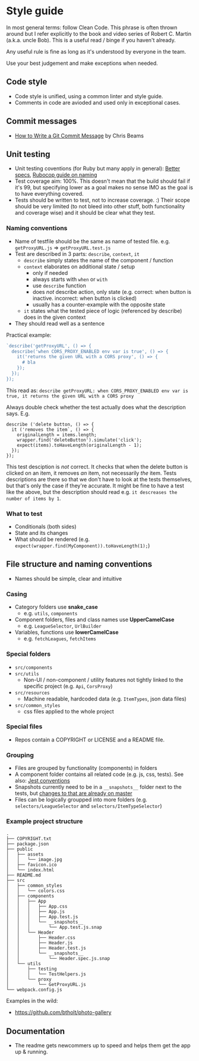 # Style guide

In most general terms: follow Clean Code. This phrase is often thrown around but I refer explicitly to the book and video series of Robert C. Martin (a.k.a. uncle Bob). This is a useful read / binge if you haven't already.

Any useful rule is fine as long as it's understood by everyone in the team.

Use your best judgement and make exceptions when needed.


## Code style

- Code style is unified, using a common linter and style guide.
- Comments in code are avioded and used only in exceptional cases.


## Commit messages

- [How to Write a Git Commit Message](https://chris.beams.io/posts/git-commit/) by Chris Beams


## Unit testing

- Unit testing coventions (for Ruby but many apply in general): [Better specs](http://www.betterspecs.org/), [Rubocop guide on naming](https://github.com/rubocop-hq/rspec-style-guide#naming)
- Test coverage aim: 100%. This doesn't mean that the build should fail if it's 99, but specifying lower as a goal makes no sense IMO as the goal is to have everything covered.
- Tests should be written to test, not to increase coverage. :) Their scope should be very limited (to not bleed into other stuff, both functionality and coverage wise) and it should be clear what they test.

### Naming conventions

- Name of testfile should be the same as name of tested file. e.g. `getProxyURL.js` => `getProxyURL.test.js`
- Test are described in 3 parts: `describe`, `context`, `it`
  - `describe` simply states the name of the component / function
  - `context` elaborates on additional state / setup
    - only if needed
    - always starts with `when` or `with`
    - use `describe` function
    - does *not* describe action, only state (e.g. correct: when button is inactive. incorrect: when button is clicked)
    - usually has a counter-example with the opposite state
  - `it` states what the tested piece of logic (referenced by describe) does in the given context
- They should read well as a sentence

Practical example:
```js
`describe('getProxyURL', () => {
  describe('when CORS_PROXY_ENABLED env var is true', () => {
    it('returns the given URL with a CORS proxy', () => {
      # bla
    });
  });
});
```

This read as: `describe getProxyURL: when CORS_PROXY_ENABLED env var is true, it returns the given URL with a CORS proxy`

Always double check whether the test actually does what the description says. E.g.
```
describe ('delete button, () => {
  it ('removes the item`, () => {
    originalLength = items.length;
    wrapper.find('deleteButton').simulate('click');
    expect(items).toHaveLength(originalLength - 1);
  });
});
```
This test desciption is *not* correct. It checks that when the delete button is clicked on an item, it removes *an* item, not necessarily *the* item. Tests descriptions are there so that we don't have to look at the tests themselves, but that's only the case if they're accurate. It might be fine to have a test like the above, but the description should read e.g. `it descreases the number of items by 1`.

### What to test

- Conditionals (both sides)
- State and its changes
- What should be rendered (e.g. `expect(wrapper.find(MyComponent)).toHaveLength(1);`)


## File structure and naming conventions

- Names should be simple, clear and intuitive

### Casing

- Category folders use **snake_case**
  - e.g. `utils`, `components`
- Component folders, files and class names use **UpperCamelCase**
	- e.g. `LeagueSelector`, `UrlBuilder`
- Variables, functions use **lowerCamelCase**
	- e.g. `fetchLeagues`, `fetchItems`

### Special folders

- `src/components`
- `src/utils`
  - Non-UI / non-component / utility features not tightly linked to the specific project (e.g. `Api`, `CorsProxy`)
- `src/resources`
  - Machine readable, hardcoded data (e.g. `ItemTypes`, json data files)
- `src/common_styles`
  - css files applied to the whole project

### Special files

- Repos contain a COPYRIGHT or LICENSE and a README file.

### Grouping

- Files are grouped by functionality (components) in folders
- A component folder contains all related code (e.g. js, css, tests). See also: [Jest conventions](https://jestjs.io/docs/en/configuration.html#testregex-string)
- Snapshots currently need to be in a `__snapshots__` folder next to the tests, but [changes to that are already on master](https://github.com/facebook/jest/issues/1650)
- Files can be logically groupped into more folders (e.g. `selectors/LeagueSelector` and `selectors/ItemTypeSelector`)

### Example project structure

```
.
├── COPYRIGHT.txt
├── package.json
├── public
│   ├── assets
│   │   └── image.jpg
│   ├── favicon.ico
│   └── index.html
├── README.md
├── src
│   ├── common_styles
│   │   └── colors.css
│   ├── components
│   │   ├── App
│   │   │   ├── App.css
│   │   │   ├── App.js
│   │   │   ├── App.test.js
│   │   │   └── __snapshots__
│   │   │       └── App.test.js.snap
│   │   └── Header
│   │       ├── Header.css
│   │       ├── Header.js
│   │       ├── Header.test.js
│   │       └── __snapshots__
│   │           └── Header.spec.js.snap
│   └── utils
│       ├── testing
│       │   └── TestHelpers.js
│       └── proxy
│           └── GetProxyURL.js
└── webpack.config.js
```

Examples in the wild:
- https://github.com/btholt/photo-gallery


## Documentation

- The readme gets newcommers up to speed and helps them get the app up & running.

